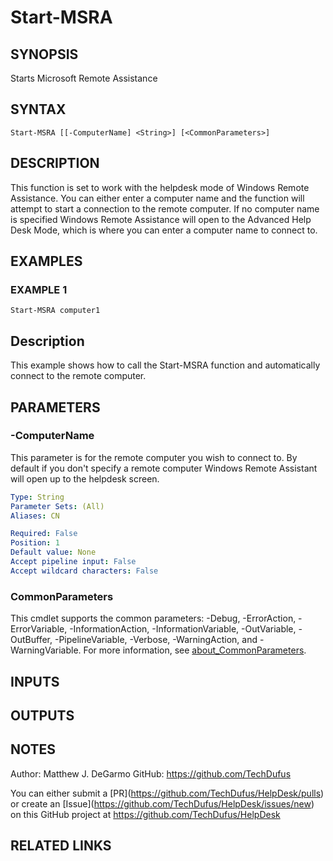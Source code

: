 # Start-MSRA

## SYNOPSIS
Starts Microsoft Remote Assistance

## SYNTAX

```
Start-MSRA [[-ComputerName] <String>] [<CommonParameters>]
```

## DESCRIPTION
This function is set to work with the helpdesk mode of Windows Remote Assistance.
You can either enter a computer name and the function will attempt to start a connection to the remote computer.
If no computer name is specified Windows Remote Assistance will open to the Advanced Help Desk Mode, which is where you can enter a computer name to connect to.

## EXAMPLES

### EXAMPLE 1
```
Start-MSRA computer1
```

Description
-----------
This example shows how to call the Start-MSRA function and automatically connect to the remote computer.

## PARAMETERS

### -ComputerName
This parameter is for the remote computer you wish to connect to.
By default if you don't specify a remote computer Windows Remote Assistant will open up to the helpdesk screen.

```yaml
Type: String
Parameter Sets: (All)
Aliases: CN

Required: False
Position: 1
Default value: None
Accept pipeline input: False
Accept wildcard characters: False
```

### CommonParameters
This cmdlet supports the common parameters: -Debug, -ErrorAction, -ErrorVariable, -InformationAction, -InformationVariable, -OutVariable, -OutBuffer, -PipelineVariable, -Verbose, -WarningAction, and -WarningVariable. For more information, see [about_CommonParameters](http://go.microsoft.com/fwlink/?LinkID=113216).

## INPUTS

## OUTPUTS

## NOTES
Author: Matthew J.
DeGarmo
GitHub: https://github.com/TechDufus

You can either submit a \[PR\](https://github.com/TechDufus/HelpDesk/pulls)
    or create an \[Issue\](https://github.com/TechDufus/HelpDesk/issues/new)
    on this GitHub project at https://github.com/TechDufus/HelpDesk

## RELATED LINKS
